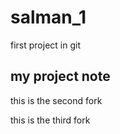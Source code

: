 # salman_1
first project in git


## my project note


this is the second fork


this is the third fork

